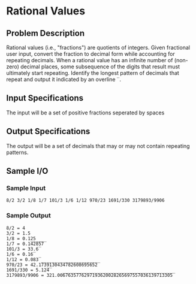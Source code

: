 # Rational Values

## Problem Description
Rational values (i.e., "fractions") are quotients of integers. Given fractional user input, convert the fraction to decimal form while accounting for repeating decimals. When a rational value has an infinite number of (non-zero) decimal places, some subsequence of the digits that result must ultimately start repeating. Identify the longest pattern of decimals that repeat and output it indicated by an overline `‾`. 

## Input Specifications
The input will be a set of positive fractions seperated by spaces

## Output Specifications
The output will be a set of decimals that may or may not contain repeating patterns.
## Sample I/O

### Sample Input
```
8/2 3/2 1/8 1/7 101/3 1/6 1/12 970/23 1691/330 3179893/9906
```

### Sample Output
```
8/2 = 4
3/2 = 1.5
1/8 = 0.125
1/7 = 0.1̅4̅2̅8̅5̅7̅
101/3 = 33.6̅
1/6 = 0.16̅
1/12 = 0.083̅
970/23 = 42.1̅7̅3̅9̅1̅3̅0̅4̅3̅4̅7̅8̅2̅6̅0̅8̅6̅9̅5̅6̅5̅2̅
1691/330 = 5.12̅4̅
3179893/9906 = 321.00̅6̅7̅6̅3̅5̅7̅7̅6̅2̅9̅7̅1̅9̅3̅6̅2̅0̅0̅2̅8̅2̅6̅5̅6̅9̅7̅5̅5̅7̅0̅3̅6̅1̅3̅9̅7̅1̅3̅3̅0̅5̅
```

